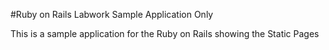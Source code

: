 #Ruby on Rails Labwork
Sample Application Only

This is a sample application for the Ruby on Rails showing the Static Pages